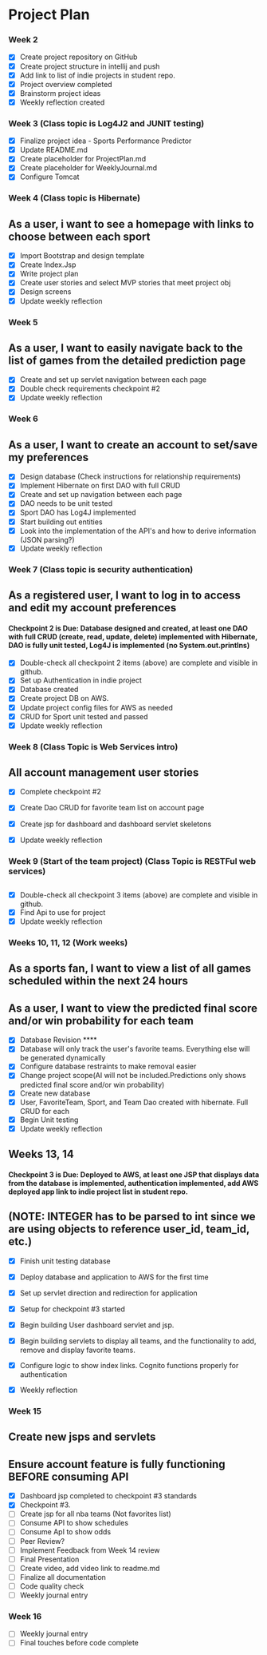 # Project Plan

### Week 2 
- [X] Create project repository on GitHub
- [X] Create project structure in intellij and push
- [X] Add link to list of indie projects in student repo.
- [X] Project overview completed
- [X] Brainstorm project ideas
- [X] Weekly reflection created

### Week 3 (Class topic is Log4J2 and JUNIT testing)
- [X] Finalize project idea - Sports Performance Predictor
- [X] Update README.md
- [X] Create placeholder for ProjectPlan.md
- [X] Create placeholder for WeeklyJournal.md
- [X] Configure Tomcat

### Week 4 (Class topic is Hibernate)
## As a user, i want to see a homepage with links to choose between each sport
- [X] Import Bootstrap and design template
- [X] Create Index.Jsp 
- [X] Write project plan
- [X] Create user stories and select MVP stories that meet project obj
- [X] Design screens 
- [X] Update weekly reflection

### Week 5 
## As a user, I want to easily navigate back to the list of games from the detailed prediction page

- [X] Create and set up servlet navigation between each page
- [X] Double check requirements checkpoint #2 
- [X] Update weekly reflection

### Week 6
## As a user, I want to create an account to set/save my preferences

- [X] Design database (Check instructions for relationship requirements)
- [X] Implement Hibernate on first DAO with full CRUD
- [X] Create and set up navigation between each page
- [X] DAO needs to be unit tested
- [X] Sport DAO has Log4J implemented
- [X] Start building out entities
- [X] Look into the implementation of the API's and how to derive information (JSON parsing?)
- [X] Update weekly reflection

### Week 7 (Class topic is security authentication)
## As a registered user, I want to log in to access and edit my account preferences
#### Checkpoint 2 is Due: Database designed and created, at least one DAO with full CRUD (create, read, update, delete) implemented with Hibernate, DAO is fully unit tested, Log4J is implemented (no System.out.printlns)

- [X] Double-check all checkpoint 2 items (above) are complete and visible in github.
- [X] Set up Authentication in indie project
- [X] Database created
- [X] Create project DB on AWS.
- [X] Update project config files for AWS as needed
- [X] CRUD for Sport unit tested and passed
- [X] Update weekly reflection

### Week 8 (Class Topic is Web Services intro)
## All account management user stories
- [X] Complete checkpoint #2
- [X] Create Dao CRUD for favorite team list on account page
- [X] Create jsp for dashboard and dashboard servlet skeletons
- [X] Update weekly reflection


### Week 9 (Start of the team project) (Class Topic is RESTFul web services)
## 
- [X] Double-check all checkpoint 3 items (above) are complete and visible in github.
- [X] Find Api to use for project
- [X] Update weekly reflection

### Weeks 10, 11, 12 (Work weeks)
##  As a sports fan, I want to view a list of all games scheduled within the next 24 hours
## As a user, I want to view the predicted final score and/or win probability for each team

- [X] Database Revision ****
- [X] Database will only track the user's favorite teams. Everything else will be generated dynamically
- [X] Configure database restraints to make removal easier
- [X] Change project scope(AI will not be included.Predictions only shows predicted final score and/or win probability)
- [X] Create new database
- [X] User, FavoriteTeam, Sport, and Team Dao created with hibernate. Full CRUD for each
- [X] Begin Unit testing
- [X] Update weekly reflection

## Weeks 13, 14
#### Checkpoint 3 is Due: Deployed to AWS, at least one JSP that displays data from the database is implemented, authentication implemented, add AWS deployed app link to indie project list in student repo.
## (NOTE: INTEGER has to be parsed to int since we are using objects to reference user_id, team_id, etc.)
- [X] Finish unit testing database
- [X] Deploy database and application to AWS for the first time
- [X] Set up servlet direction and redirection for application
- [X] Setup for checkpoint #3 started
- [X] Begin building User dashboard servlet and jsp.
- [X] Begin building servlets to display all teams, and the functionality to add, remove and display favorite teams.
- [X] Configure logic to show index links. Cognito functions properly for authentication
- [X] Weekly reflection


### Week 15 
## Create new jsps and servlets
## Ensure account feature is fully functioning BEFORE consuming API
- [X] Dashboard jsp completed to checkpoint #3 standards
- [X] Checkpoint #3.
- [ ] Create jsp for all nba teams (Not favorites list)
- [ ] Consume API to show schedules
- [ ] Consume ApI to show odds
- [ ] Peer Review?
- [ ] Implement Feedback from Week 14 review
- [ ] Final Presentation
- [ ] Create video, add video link to readme.md
- [ ] Finalize all documentation
- [ ] Code quality check
- [ ] Weekly journal entry

### Week 16
- [ ] Weekly journal entry
- [ ] Final touches before code complete
